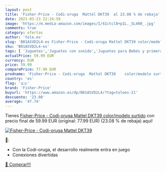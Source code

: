 ```yaml
---
layout: post
title: 'Fisher-Price - Codi-oruga  Mattel DKT39  al 23.08 % de rebaja'
date: 2021-03-23 22:24:59
image: 'https://m.media-amazon.com/images/I/41ctcl8+p1L._SL400_.jpg'
comments: true
category: ofertas
author: 'tole.es'
slug: 'B01ASVD2L4-es Fisher-Price - Codi-oruga Mattel DKT39 color/modelo surtido'
sku: 'B01ASVD2L4-es'
tags: [ 'Juguetes','Juguetes con sonido','Juguetes para Bebés y primera infancia','Juguetes y juegos','Muñecos y figuras','fisher-price', ]
actualPrice: 59.99 EUR
currency: EUR
price: 59.99
comparePrice: 77.99 EUR
prodname: 'Fisher-Price - Codi-oruga  Mattel DKT39    color/modelo surtido'
country: 'es'
flag: '🇪🇸'
brand: 'Fisher-Price'
buyurl: 'https://www.amazon.es/dp/B01ASVD2L4/?tag=tolees-21'
descuento: '23.08'
average: '47.74'
---
```


Tienes [Fisher-Price - Codi-oruga  Mattel DKT39    color/modelo surtido](https://www.amazon.es/dp/B01ASVD2L4/?tag=tolees-21) con precio final de  59.99 EUR (original: 77.99 EUR) (23.08 %  de rebaja) aqui!

[![Fisher-Price - Codi-oruga  Mattel DKT39 ](https://m.media-amazon.com/images/I/41ctcl8+p1L._SL400_.jpg)](https://www.amazon.es/dp/B01ASVD2L4/?tag=tolees-21)

🔎:

- Con la Codi-oruga, el desarrollo realmente entra en juego
- Conexiones divertidas

[🛒 Comprar!!!](https://www.amazon.es/dp/B01ASVD2L4/?tag=tolees-21)
